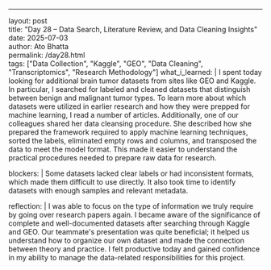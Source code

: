 ---
layout: post  
title: "Day 28 – Data Search, Literature Review, and Data Cleaning Insights"  
date: 2025-07-03  
author: Ato Bhatta  
permalink: /day28.html  
tags: ["Data Collection", "Kaggle", "GEO", "Data Cleaning", "Transcriptomics", "Research Methodology"]
what_i_learned: |
  I spent today looking for additional brain tumor datasets from sites like GEO and Kaggle.  In particular, I searched for labeled and cleaned datasets that distinguish between benign and malignant tumor types.  To learn more about which datasets were utilized in earlier research and how they were prepped for machine learning, I read a number of articles.  Additionally, one of our colleagues shared her data cleansing procedure.  She described how she prepared the framework required to apply machine learning techniques, sorted the labels, eliminated empty rows and columns, and transposed the data to meet the model format.  This made it easier to understand the practical procedures needed to prepare raw data for research.
  
blockers: |
  Some datasets lacked clear labels or had inconsistent formats, which made them difficult to use directly. It also took time to identify datasets with enough samples and relevant metadata.

reflection: |
  I was able to focus on the type of information we truly require by going over research papers again.  I became aware of the significance of complete and well-documented datasets after searching through Kaggle and GEO.  Our teammate's presentation was quite beneficial; it helped us understand how to organize our own dataset and made the connection between theory and practice.  I felt productive today and gained confidence in my ability to manage the data-related responsibilities for this project.
